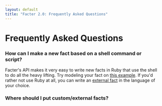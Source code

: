 ```yaml
---
layout: default
title: "Facter 2.0: Frequently Asked Questions"
---
```


Frequently Asked Questions
==========================

### How can I make a new fact based on a shell command or script?

Facter's API makes it very easy to write new facts in Ruby that use the shell to do all the heavy lifting. Try modeling your fact on [this example](fact_anatomy.html#example-minimal-fact-that-relies-on-a-single-shell-command). If you'd rather not use Ruby at all, you can write an [external fact](custom_facts.html#external-facts) in the language of your choice.


### Where should I put custom/external facts?


